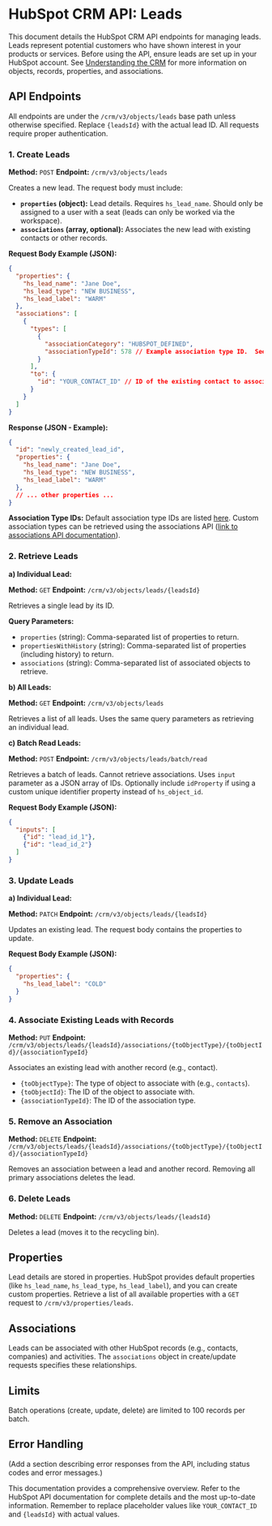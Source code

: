 # HubSpot CRM API: Leads

This document details the HubSpot CRM API endpoints for managing leads.  Leads represent potential customers who have shown interest in your products or services.  Before using the API, ensure leads are set up in your HubSpot account.  See [Understanding the CRM](link_to_understanding_crm_guide) for more information on objects, records, properties, and associations.


## API Endpoints

All endpoints are under the `/crm/v3/objects/leads` base path unless otherwise specified.  Replace `{leadsId}` with the actual lead ID.  All requests require proper authentication.


### 1. Create Leads

**Method:** `POST`
**Endpoint:** `/crm/v3/objects/leads`

Creates a new lead.  The request body must include:

* **`properties` (object):**  Lead details.  Requires `hs_lead_name`.  Should only be assigned to a user with a seat (leads can only be worked via the workspace).
* **`associations` (array, optional):**  Associates the new lead with existing contacts or other records.

**Request Body Example (JSON):**

```json
{
  "properties": {
    "hs_lead_name": "Jane Doe",
    "hs_lead_type": "NEW BUSINESS",
    "hs_lead_label": "WARM"
  },
  "associations": [
    {
      "types": [
        {
          "associationCategory": "HUBSPOT_DEFINED",
          "associationTypeId": 578 // Example association type ID.  See below for details.
        }
      ],
      "to": {
        "id": "YOUR_CONTACT_ID" // ID of the existing contact to associate with
      }
    }
  ]
}
```

**Response (JSON - Example):**

```json
{
  "id": "newly_created_lead_id",
  "properties": {
    "hs_lead_name": "Jane Doe",
    "hs_lead_type": "NEW BUSINESS",
    "hs_lead_label": "WARM"
  },
  // ... other properties ...
}
```

**Association Type IDs:** Default association type IDs are listed [here](link_to_default_association_types).  Custom association types can be retrieved using the associations API ([link to associations API documentation](link_to_associations_api)).


### 2. Retrieve Leads

**a) Individual Lead:**

**Method:** `GET`
**Endpoint:** `/crm/v3/objects/leads/{leadsId}`

Retrieves a single lead by its ID.

**Query Parameters:**

* `properties` (string): Comma-separated list of properties to return.
* `propertiesWithHistory` (string): Comma-separated list of properties (including history) to return.
* `associations` (string): Comma-separated list of associated objects to retrieve.


**b) All Leads:**

**Method:** `GET`
**Endpoint:** `/crm/v3/objects/leads`

Retrieves a list of all leads.  Uses the same query parameters as retrieving an individual lead.

**c) Batch Read Leads:**

**Method:** `POST`
**Endpoint:** `/crm/v3/objects/leads/batch/read`

Retrieves a batch of leads.  Cannot retrieve associations.  Uses `input` parameter as a JSON array of IDs. Optionally include `idProperty` if using a custom unique identifier property instead of `hs_object_id`.

**Request Body Example (JSON):**

```json
{
  "inputs": [
    {"id": "lead_id_1"},
    {"id": "lead_id_2"}
  ]
}
```


### 3. Update Leads

**a) Individual Lead:**

**Method:** `PATCH`
**Endpoint:** `/crm/v3/objects/leads/{leadsId}`

Updates an existing lead.  The request body contains the properties to update.

**Request Body Example (JSON):**

```json
{
  "properties": {
    "hs_lead_label": "COLD"
  }
}
```


### 4. Associate Existing Leads with Records

**Method:** `PUT`
**Endpoint:** `/crm/v3/objects/leads/{leadsId}/associations/{toObjectType}/{toObjectId}/{associationTypeId}`

Associates an existing lead with another record (e.g., contact).

* `{toObjectType}`: The type of object to associate with (e.g., `contacts`).
* `{toObjectId}`: The ID of the object to associate with.
* `{associationTypeId}`: The ID of the association type.


### 5. Remove an Association

**Method:** `DELETE`
**Endpoint:** `/crm/v3/objects/leads/{leadsId}/associations/{toObjectType}/{toObjectId}/{associationTypeId}`

Removes an association between a lead and another record.  Removing all primary associations deletes the lead.


### 6. Delete Leads

**Method:** `DELETE`
**Endpoint:** `/crm/v3/objects/leads/{leadsId}`

Deletes a lead (moves it to the recycling bin).


## Properties

Lead details are stored in properties.  HubSpot provides default properties (like `hs_lead_name`, `hs_lead_type`, `hs_lead_label`), and you can create custom properties.  Retrieve a list of all available properties with a `GET` request to `/crm/v3/properties/leads`.


## Associations

Leads can be associated with other HubSpot records (e.g., contacts, companies) and activities.  The `associations` object in create/update requests specifies these relationships.


## Limits

Batch operations (create, update, delete) are limited to 100 records per batch.


## Error Handling

(Add a section describing error responses from the API, including status codes and error messages.)


This documentation provides a comprehensive overview. Refer to the HubSpot API documentation for complete details and the most up-to-date information.  Remember to replace placeholder values like `YOUR_CONTACT_ID` and  `{leadsId}` with actual values.
